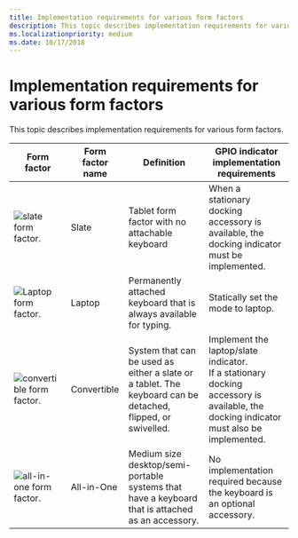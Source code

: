```yaml
---
title: Implementation requirements for various form factors
description: This topic describes implementation requirements for various form factors.
ms.localizationpriority: medium
ms.date: 10/17/2018
---
```


# Implementation requirements for various form factors

This topic describes implementation requirements for various form factors.

|Form factor|Form factor name|Definition|GPIO indicator implementation requirements|
|----|----|----|----|
|![slate form factor.](images/slate.jpg)|Slate|Tablet form factor with no attachable keyboard|When a stationary docking accessory is available, the docking indicator must be implemented.|
|![Laptop form factor.](images/laptop.jpg)|Laptop|Permanently attached keyboard that is always available for typing.|Statically set the mode to laptop.|
|![convertible form factor.](images/convertible.jpg)|Convertible|System that can be used as either a slate or a tablet. The keyboard can be detached, flipped, or swivelled.|Implement the laptop/slate indicator.</br>If a stationary docking accessory is available, the docking indicator must also be implemented.|
|![all-in-one form factor.](images/allinone.jpg)|All-in-One|Medium size desktop/semi-portable systems that have a keyboard that is attached as an accessory.|No implementation required because the keyboard is an optional accessory.|
